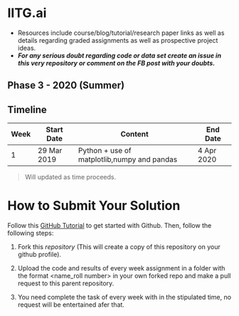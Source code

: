 # IITG.ai

- Resources include course/blog/tutorial/research paper links as well as details regarding graded assignments as well as prospective project ideas.
- ***For any serious doubt regarding code or data set create an issue in this very repository or comment on the FB post with your doubts.***

## Phase 3 - 2020 (Summer)
 
## Timeline
 
|Week   |Start Date        |Content                                            |End Date         |
|-------|------------------|---------------------------------------------------|-----------------|
| 1     | 29 Mar 2019      |Python + use of matplotlib,numpy and pandas        | 4 Apr 2020      |

> Will updated as time proceeds.

# How to Submit Your Solution

Follow this [GitHub Tutorial](https://towardsdatascience.com/getting-started-with-git-and-github-6fcd0f2d4ac6) to get started with Github. Then, follow the following steps:

1. Fork this *repository* (This will create a copy of this repository on your github profile).

2. Upload the code and results of every week assignment in a folder with the format <name_roll number> in your own forked repo and make a pull request to this parent repository.

3. You need complete the task of every week with in the stipulated time, no request will be entertained afer that.
